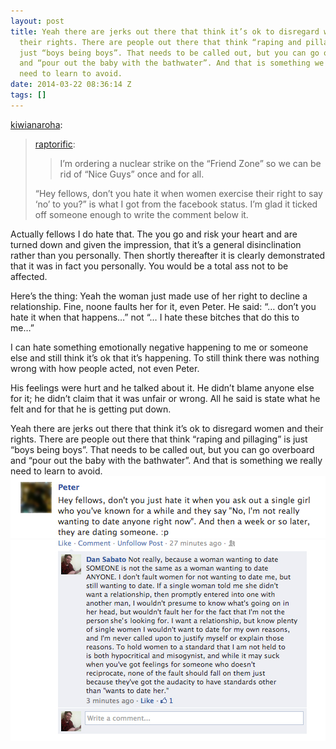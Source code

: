 ```yaml
---
layout: post
title: Yeah there are jerks out there that think it’s ok to disregard women and
  their rights. There are people out there that think “raping and pillaging” is
  just “boys being boys”. That needs to be called out, but you can go overboard
  and “pour out the baby with the bathwater”. And that is something we really
  need to learn to avoid.
date: 2014-03-22 08:36:14 Z
tags: []
---
```

[kiwianaroha](http://kiwianaroha.tumblr.com/post/79821969135/raptorific-im-ordering-a-nuclear-strike-on-the):

> [raptorific](http://raptorific.tumblr.com/post/29573132726/im-ordering-a-nuclear-strike-on-the-friend-zone):
> 
> > I’m ordering a nuclear strike on the “Friend Zone” so we can be rid of “Nice Guys” once and for all.
> 
> “Hey fellows, don’t you hate it when women exercise their right to say ‘no’ to you?” is what I got from the facebook status. I’m glad it ticked off someone enough to write the comment below it.

Actually fellows I do hate that. The you go and risk your heart and are turned down and given the impression, that it’s a general disinclination rather than you personally. Then shortly thereafter it is clearly demonstrated that it was in fact you personally. You would be a total ass not to be affected.

Here’s the thing: Yeah the woman just made use of her right to decline a relationship. Fine, noone faults her for it, even Peter. He said: “… don’t you hate it when that happens…” not “… I hate these bitches that do this to me…”

I can hate something emotionally negative happening to me or someone else and still think it’s ok that it’s happening. To still think there was nothing wrong with how people acted, not even Peter.

His feelings were hurt and he talked about it. He didn’t blame anyone else for it; he didn’t claim that it was unfair or wrong. All he said is state what he felt and for that he is getting put down.

Yeah there are jerks out there that think it’s ok to disregard women and their rights. There are people out there that think “raping and pillaging” is just “boys being boys”. That needs to be called out, but you can go overboard and “pour out the baby with the bathwater”. And that is something we really need to learn to avoid.
![](/media/2014/03/80342531246_0.jpg)
![](/media/2014/03/80342531246_1.jpg)

